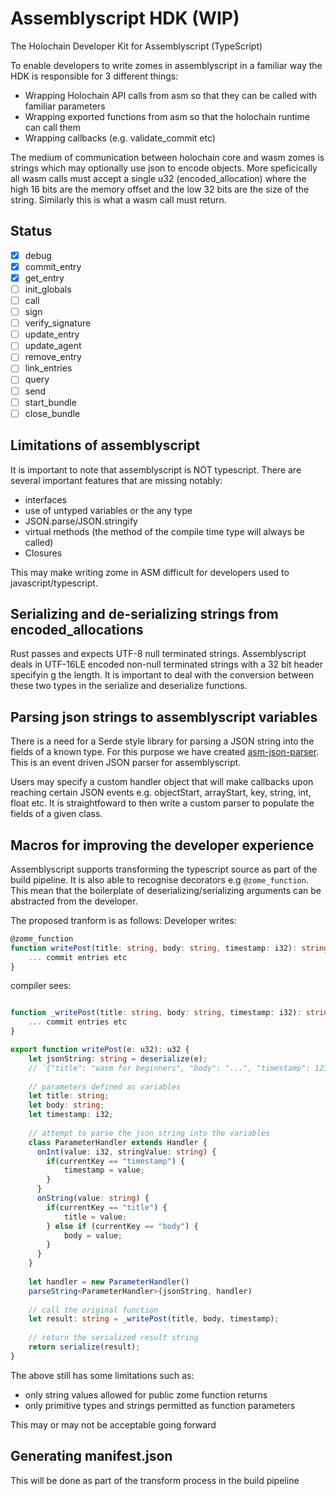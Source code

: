 # Assemblyscript HDK (WIP)
The Holochain Developer Kit for Assemblyscript (TypeScript)

To enable developers to write zomes in assemblyscript in a familiar way the HDK is responsible for 3 different things:

- Wrapping Holochain API calls from asm so that they can be called with familiar parameters
- Wrapping exported functions from asm so that the holochain runtime can call them
- Wrapping callbacks (e.g. validate_commit etc)

The medium of communication between holochain core and wasm zomes is strings which may optionally use json to encode objects. More speficically all wasm calls must accept a single u32 (encoded_allocation) where the high 16 bits are the memory offset and the low 32 bits are the size of the string. Similarly this is what a wasm call must return. 

## Status
- [x] debug
- [x] commit_entry
- [x] get_entry
- [ ] init_globals
- [ ] call
- [ ] sign
- [ ] verify_signature
- [ ] update_entry
- [ ] update_agent
- [ ] remove_entry
- [ ] link_entries
- [ ] query
- [ ] send
- [ ] start_bundle
- [ ] close_bundle

## Limitations of assemblyscript
It is important to note that assemblyscript is NOT typescript. There are several important features that are missing notably:
- interfaces
- use of untyped variables or the any type
- JSON.parse/JSON.stringify
- virtual methods (the method of the compile time type will always be called)
- Closures

This may make writing zome in ASM difficult for developers used to javascript/typescript.

## Serializing and de-serializing strings from encoded_allocations
Rust passes and expects UTF-8 null terminated strings. Assemblyscript deals in UTF-16LE encoded non-null terminated strings with a 32 bit header specifyin g the length. It is important to deal with the conversion between these two types in the serialize and deserialize functions.

## Parsing json strings to assemblyscript variables
There is a need for a Serde style library for parsing a JSON string into the fields of a known type. For this purpose we have created [asm-json-parser](https://github.com/willemolding/asm-json-parser). This is an event driven JSON parser for assemblyscript.

Users may specify a custom handler object that will make callbacks upon reaching certain JSON events e.g. objectStart, arrayStart, key, string, int, float etc. It is straightfoward to then write a custom parser to populate the fields of a given class.

## Macros for improving the developer experience
Assemblyscript supports transforming the typescript source as part of the build pipeline. It is also able to recognise decorators e.g `@zome_function`. This mean that the boilerplate of deserializing/serializing arguments can be abstracted from the developer. 

The proposed tranform is as follows:
Developer writes:
```typescript
@zome_function
function writePost(title: string, body: string, timestamp: i32): string {
    ... commit entries etc
}
```
compiler sees:
```typescript

function _writePost(title: string, body: string, timestamp: i32): string {
    ... commit entries etc
}

export function writePost(e: u32): u32 {
    let jsonString: string = deserialize(e);
    // `{"title": "wasm for beginners", "body": "...", "timestamp": 1234}``
    
    // parameters defined as variables
    let title: string;
    let body: string;
    let timestamp: i32;
    
    // attempt to parse the json string into the variables
    class ParameterHandler extends Handler {
      onInt(value: i32, stringValue: string) {
        if(currentKey == "timestamp") {
            timestamp = value;
        }
      }
      onString(value: string) {
        if(currentKey == "title") {
            title = value;
        } else if (currentKey == "body") {
            body = value;
        }
      }
    }
    
    let handler = new ParameterHandler()
    parseString<ParameterHandler>(jsonString, handler)
    
    // call the original function
    let result: string = _writePost(title, body, timestamp);
    
    // return the serialized result string
    return serialize(result);
}

```

The above still has some limitations such as:

- only string values allowed for public zome function returns
- only primitive types and strings permitted as function parameters

This may or may not be acceptable going forward

## Generating manifest.json
This will be done as part of the transform process in the build pipeline
